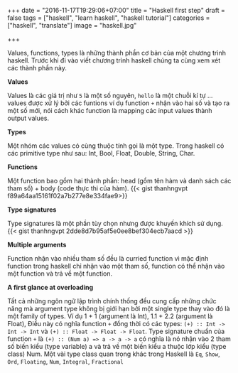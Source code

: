 +++
date = "2016-11-17T19:29:06+07:00"
title = "Haskell first step"
draft = false
tags = ["haskell", "learn haskell", "haskell tutorial"]
categories = ["haskell", "translate"]
image = "haskell.jpg"

+++

Values, functions, types là những thành phần cơ bản của một chương trình haskell. Trước khi đi vào viết chương trình haskell chúng ta cùng xem xét các thành phần này.

**Values**

Values là các giá trị như `5` là một số nguyên, `hello` là một chuỗi kí tự ... values được xử lý bởi các funtions ví dụ function `+` nhận vào hai số và tạo ra một số mới, nói cách khác function là mapping các input values thành output values.

**Types**

Một nhóm các values có cùng thuộc tính gọi là một type. Trong haskell có các primitive type như sau: Int, Bool, Float, Double, String, Char.

**Functions**

Một function bao gồm hai thành phần: head (gồm tên hàm và danh sách các tham số) + body (code thực thi của hàm).
{{< gist thanhngvpt f89a64aa15161f02a7b277e8e334fae9>}}

**Type signatures**

Type signatures là một phần tùy chọn nhưng được khuyến khích sử dụng. 
{{< gist thanhngvpt 2dde8d7b95af5e0ee8bef304ecb7aacd >}}


**Multiple arguments**

Function nhận vào nhiều tham số đều là curried function vì mặc định function trong haskell chỉ nhận vào một tham số, function có thể nhận vào một function và trả về một function.

**A first glance at overloading**

Tất cả những ngôn ngữ lập trình chính thống đều cung cấp những chức năng mà argument type không bị giới hạn bởi một single type thay vào đó là một family of types. Ví dụ 1 + 1 (argument là Int), 1.1 + 2.2 (argument là Float), Điều này có nghĩa function `+` đồng thời có các types: `(+) :: Int -> Int -> Int` và `(+) :: Float -> Float -> Float`. Type signature chuẩn của function `+` là `(+) :: (Num a) => a -> a -> a` có nghĩa là nó nhận vào 2 tham số biến kiểu (type variable) a và trả về một biến kiểu a thuộc lớp kiểu (type class) Num. Một vài type class quan trọng khác trong Haskell là `Eq`, `Show`, `Ord`, `Floating`, `Num`, `Integral`, `Fractional`